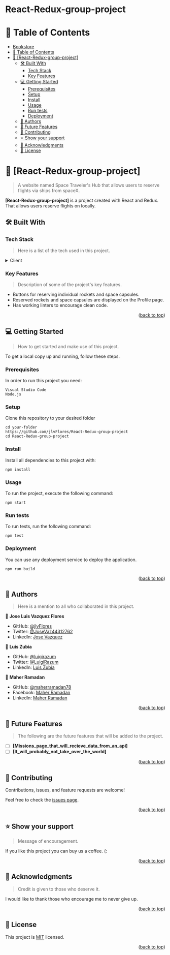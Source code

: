 <a name="readme-top"></a>

# React-Redux-group-project

<!-- TABLE OF CONTENTS -->

# 📗 Table of Contents

- [Bookstore](#bookstore)
- [📗 Table of Contents](#-table-of-contents)
- [📖 \[React-Redux-group-project\] ](#-React-Redux-group-project-)
  - [🛠 Built With ](#-built-with-)
    - [Tech Stack ](#tech-stack-)
    - [Key Features ](#key-features-)
  - [💻 Getting Started ](#-getting-started-)
    - [Prerequisites](#prerequisites)
    - [Setup](#setup)
    - [Install](#install)
    - [Usage](#usage)
    - [Run tests](#run-tests)
    - [Deployment](#deployment)
  - [👥 Authors ](#-authors-)
  - [🔭 Future Features ](#-future-features-)
  - [🤝 Contributing ](#-contributing-)
  - [⭐️ Show your support ](#️-show-your-support-)
  - [🙏 Acknowledgments ](#-acknowledgments-)
  - [📝 License ](#-license-)

<!-- PROJECT DESCRIPTION -->

# 📖 [React-Redux-group-project] <a name="about-project"></a>

> A website named Space Traveler's Hub that allows users to reserve flights via ships from spaceX.

**[React-Redux-group-project]** is a project created with React and Redux. That allows users reserve flights on locally.

## 🛠 Built With <a name="built-with"></a>

### Tech Stack <a name="tech-stack"></a>

> Here is a list of the tech used in this project.

<details>
  <summary>Client</summary>
  <ul>
    <li><p>HTML</p></li>
    <li><p>CSS</p></li>
    <li><p>ES6</p></li>
    <li><p>React</p></li>
    <li><p>Redux</p></li>
    <li><p>Jest</p></li>
  </ul>
</details>

<!-- Features -->

### Key Features <a name="key-features"></a>

> Description of some of the project's key features.

- Buttons for reserving individual rockets and space capsules.
- Reserved rockets and space capsules are displayed on the Profile page.
- Has working linters to encourage clean code. 

<p align="right">(<a href="#readme-top">back to top</a>)</p>

<!-- GETTING STARTED -->

## 💻 Getting Started <a name="getting-started"></a>

> How to get started and make use of this project.

To get a local copy up and running, follow these steps.

### Prerequisites

In order to run this project you need: 

```
Visual Studio Code
Node.js
```

### Setup

Clone this repository to your desired folder

```
cd your-folder
https://github.com/jlvFlores/React-Redux-group-project
cd React-Redux-group-project
```

### Install

Install all dependencies to this project with:

```
npm install
```

### Usage

To run the project, execute the following command:  

```
npm start
```

### Run tests

To run tests, run the following command: 

```
npm test
```

### Deployment

You can use any deployment service to deploy the application.

```
npm run build
```

<p align="right">(<a href="#readme-top">back to top</a>)</p>

<!-- AUTHORS -->

## 👥 Authors <a name="authors"></a>

> Here is a mention to all who collaborated in this project.

👤 **Jose Luis Vazquez Flores**

- GitHub: [@jlvFlores](https://github.com/jlvFlores)
- Twitter: [@JoseVaz44312762](https://twitter.com/JoseVaz44312762)
- LinkedIn: [Jose Vazquez](https://www.linkedin.com/in/jose-vazquez-178a8225a/)

👤 **Luis Zubia**

- GitHub: [@luigirazum](https://github.com/luigirazum)
- Twitter: [@LuigiRazum](https://twitter.com/luigirazum)
- LinkedIn: [Luis Zubía](https://www.linkedin.com/in/luiszubia)

👤 **Maher Ramadan**

- GitHub: [@maherramadan78](https://github.com/maherramadan78)
- Facebook: [Maher Ramadan](https://www.facebook.com/maher.ramadan.5)
- LinkedIn: [Maher Ramadan](https://www.linkedin.com/in/maher-ramadan-655623a4/)

<p align="right">(<a href="#readme-top">back to top</a>)</p>

<!-- FUTURE FEATURES -->

## 🔭 Future Features <a name="future-features"></a>

> The following are the future features that will be added to the project.

- [ ] **[Missions_page_that_will_recieve_data_from_an_api]**
- [ ] **[It_will_probably_not_take_over_the_world]**

<p align="right">(<a href="#readme-top">back to top</a>)</p>

<!-- CONTRIBUTING -->

## 🤝 Contributing <a name="contributing"></a>

Contributions, issues, and feature requests are welcome!

Feel free to check the [issues page](../../issues/).

<p align="right">(<a href="#readme-top">back to top</a>)</p>

<!-- SUPPORT -->

## ⭐️ Show your support <a name="support"></a>

> Message of encouragement.

If you like this project you can buy us a coffee. (:

<p align="right">(<a href="#readme-top">back to top</a>)</p>

<!-- ACKNOWLEDGEMENTS -->

## 🙏 Acknowledgments <a name="acknowledgements"></a>

> Credit is given to those who deserve it.

I would like to thank those who encourage me to never give up.

<p align="right">(<a href="#readme-top">back to top</a>)</p>

<!-- LICENSE -->

## 📝 License <a name="license"></a>

This project is [MIT](./LICENSE) licensed.

<p align="right">(<a href="#readme-top">back to top</a>)</p>